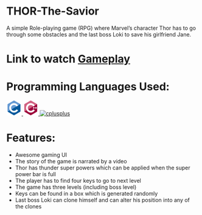 # THOR-The-Savior
<p>
A simple Role-playing game (RPG) where Marvel’s character Thor has to go through some obstacles and the last boss Loki to save his girlfriend Jane.
</p>

# Link to watch <a href="https://www.youtube.com/watch?v=I1_PjKfWPv0">**Gameplay**</a>

# Programming Languages Used:
<p align="left">
 </a> <a href="https://www.cprogramming.com/" target="_blank" rel="noreferrer"> 
  <img src="https://raw.githubusercontent.com/devicons/devicon/master/icons/c/c-original.svg" alt="c" width="40" height="40"/> 
 </a> 
 <a href="https://www.w3schools.com/cpp/" target="_blank" rel="noreferrer">
  <img src="https://raw.githubusercontent.com/devicons/devicon/master/icons/cplusplus/cplusplus-original.svg" alt="cplusplus" width="40" height="40"/> 
 </a>
 <a href="https://www.w3schools.com/cpp/" target="_blank" rel="noreferrer">
  <img src="https://user-images.githubusercontent.com/56752216/150677133-53fb23e1-0ec4-4427-9f74-c07ea0967cdd.svg" alt="cplusplus" width="40" height="40"/> 
 </a>
</p>
 
 # Features:
 
 -	Awesome gaming UI
 -	The story of the game is narrated by a video
 -	Thor has thunder super powers which can be applied when the super power bar is full 
 -	The player has to find four keys to go to next level
 -	The game has three levels (including boss level)
 -	Keys can be found in a box which is generated randomly 
 -	Last boss Loki can clone himself and can alter his position into any of the clones


